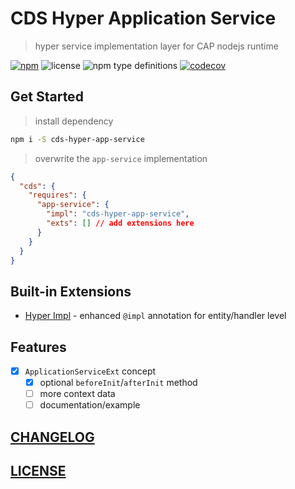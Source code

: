 # CDS Hyper Application Service

> hyper service implementation layer for CAP nodejs runtime

[![npm](https://img.shields.io/npm/v/cds-hyper-app-service)](https://www.npmjs.com/package/cds-hyper-app-service)
![license](https://img.shields.io/npm/l/cds-hyper-app-service)
![npm type definitions](https://img.shields.io/npm/types/cds-hyper-app-service)
[![codecov](https://codecov.io/gh/Soontao/cds-hyper-app-service/branch/master/graph/badge.svg?token=Q2YdgKmU2r)](https://codecov.io/gh/Soontao/cds-hyper-app-service)

## Get Started

> install dependency

```bash
npm i -S cds-hyper-app-service
```

> overwrite the `app-service` implementation

```json
{
  "cds": {
    "requires": {
      "app-service": {
        "impl": "cds-hyper-app-service",
        "exts": [] // add extensions here
      }
    }
  }
}
```

## Built-in Extensions

- [Hyper Impl](./src/extension/impl/) - enhanced `@impl` annotation for entity/handler level

## Features

- [x] `ApplicationServiceExt` concept
  - [x] optional `beforeInit`/`afterInit` method
  - [ ] more context data
  - [ ] documentation/example

## [CHANGELOG](./CHANGELOG.md)

## [LICENSE](./LICENSE)
